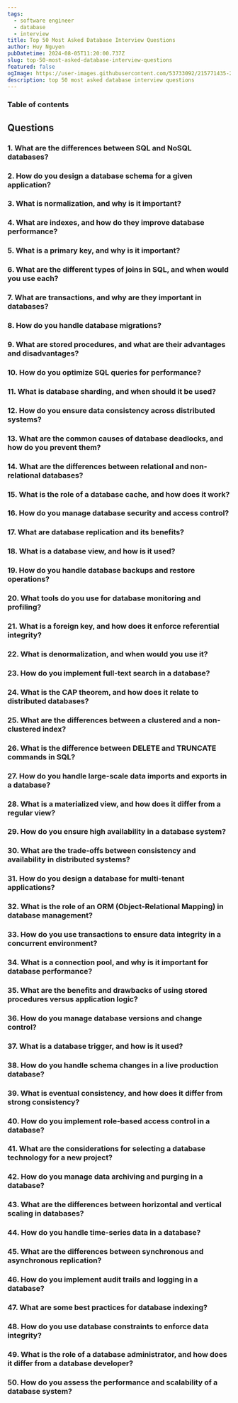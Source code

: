 ```yaml
---
tags:
  - software engineer
  - database
  - interview
title: Top 50 Most Asked Database Interview Questions
author: Huy Nguyen
pubDatetime: 2024-08-05T11:20:00.737Z
slug: top-50-most-asked-database-interview-questions
featured: false
ogImage: https://user-images.githubusercontent.com/53733092/215771435-25408246-2309-4f8b-a781-1f3d93bdf0ec.png
description: top 50 most asked database interview questions
---
```


### Table of contents

## **Questions**

### 1. What are the differences between SQL and NoSQL databases?

### 2. How do you design a database schema for a given application?

### 3. What is normalization, and why is it important?

### 4. What are indexes, and how do they improve database performance?

### 5. What is a primary key, and why is it important?

### 6. What are the different types of joins in SQL, and when would you use each?

### 7. What are transactions, and why are they important in databases?

### 8. How do you handle database migrations?

### 9. What are stored procedures, and what are their advantages and disadvantages?

### 10. How do you optimize SQL queries for performance?

### 11. What is database sharding, and when should it be used?

### 12. How do you ensure data consistency across distributed systems?

### 13. What are the common causes of database deadlocks, and how do you prevent them?

### 14. What are the differences between relational and non-relational databases?

### 15. What is the role of a database cache, and how does it work?

### 16. How do you manage database security and access control?

### 17. What are database replication and its benefits?

### 18. What is a database view, and how is it used?

### 19. How do you handle database backups and restore operations?

### 20. What tools do you use for database monitoring and profiling?

### 21. What is a foreign key, and how does it enforce referential integrity?

### 22. What is denormalization, and when would you use it?

### 23. How do you implement full-text search in a database?

### 24. What is the CAP theorem, and how does it relate to distributed databases?

### 25. What are the differences between a clustered and a non-clustered index?

### 26. What is the difference between DELETE and TRUNCATE commands in SQL?

### 27. How do you handle large-scale data imports and exports in a database?

### 28. What is a materialized view, and how does it differ from a regular view?

### 29. How do you ensure high availability in a database system?

### 30. What are the trade-offs between consistency and availability in distributed systems?

### 31. How do you design a database for multi-tenant applications?

### 32. What is the role of an ORM (Object-Relational Mapping) in database management?

### 33. How do you use transactions to ensure data integrity in a concurrent environment?

### 34. What is a connection pool, and why is it important for database performance?

### 35. What are the benefits and drawbacks of using stored procedures versus application logic?

### 36. How do you manage database versions and change control?

### 37. What is a database trigger, and how is it used?

### 38. How do you handle schema changes in a live production database?

### 39. What is eventual consistency, and how does it differ from strong consistency?

### 40. How do you implement role-based access control in a database?

### 41. What are the considerations for selecting a database technology for a new project?

### 42. How do you manage data archiving and purging in a database?

### 43. What are the differences between horizontal and vertical scaling in databases?

### 44. How do you handle time-series data in a database?

### 45. What are the differences between synchronous and asynchronous replication?

### 46. How do you implement audit trails and logging in a database?

### 47. What are some best practices for database indexing?

### 48. How do you use database constraints to enforce data integrity?

### 49. What is the role of a database administrator, and how does it differ from a database developer?

### 50. How do you assess the performance and scalability of a database system?
